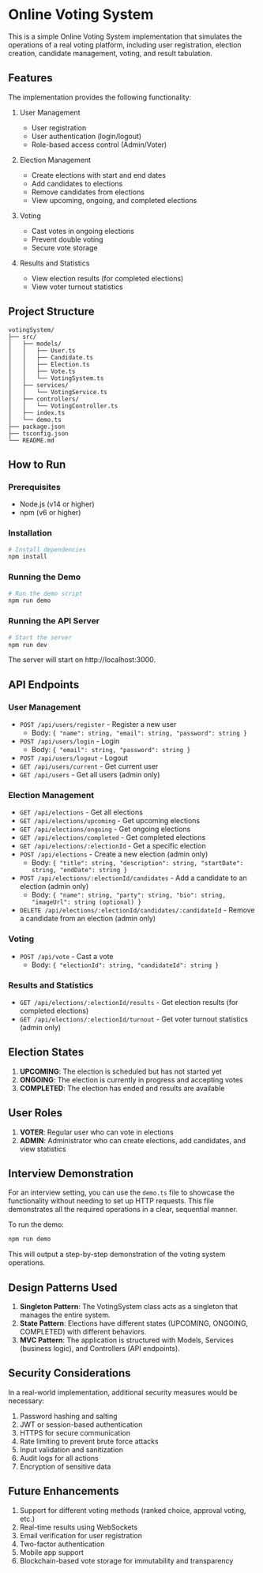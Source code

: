 # Online Voting System

This is a simple Online Voting System implementation that simulates the operations of a real voting platform, including user registration, election creation, candidate management, voting, and result tabulation.

## Features

The implementation provides the following functionality:

1. User Management
   - User registration
   - User authentication (login/logout)
   - Role-based access control (Admin/Voter)

2. Election Management
   - Create elections with start and end dates
   - Add candidates to elections
   - Remove candidates from elections
   - View upcoming, ongoing, and completed elections

3. Voting
   - Cast votes in ongoing elections
   - Prevent double voting
   - Secure vote storage

4. Results and Statistics
   - View election results (for completed elections)
   - View voter turnout statistics

## Project Structure

```
votingSystem/
├── src/
│   ├── models/
│   │   ├── User.ts
│   │   ├── Candidate.ts
│   │   ├── Election.ts
│   │   ├── Vote.ts
│   │   └── VotingSystem.ts
│   ├── services/
│   │   └── VotingService.ts
│   ├── controllers/
│   │   └── VotingController.ts
│   ├── index.ts
│   └── demo.ts
├── package.json
├── tsconfig.json
└── README.md
```

## How to Run

### Prerequisites

- Node.js (v14 or higher)
- npm (v6 or higher)

### Installation

```bash
# Install dependencies
npm install
```

### Running the Demo

```bash
# Run the demo script
npm run demo
```

### Running the API Server

```bash
# Start the server
npm run dev
```

The server will start on http://localhost:3000.

## API Endpoints

### User Management

- `POST /api/users/register` - Register a new user
  - Body: `{ "name": string, "email": string, "password": string }`
- `POST /api/users/login` - Login
  - Body: `{ "email": string, "password": string }`
- `POST /api/users/logout` - Logout
- `GET /api/users/current` - Get current user
- `GET /api/users` - Get all users (admin only)

### Election Management

- `GET /api/elections` - Get all elections
- `GET /api/elections/upcoming` - Get upcoming elections
- `GET /api/elections/ongoing` - Get ongoing elections
- `GET /api/elections/completed` - Get completed elections
- `GET /api/elections/:electionId` - Get a specific election
- `POST /api/elections` - Create a new election (admin only)
  - Body: `{ "title": string, "description": string, "startDate": string, "endDate": string }`
- `POST /api/elections/:electionId/candidates` - Add a candidate to an election (admin only)
  - Body: `{ "name": string, "party": string, "bio": string, "imageUrl": string (optional) }`
- `DELETE /api/elections/:electionId/candidates/:candidateId` - Remove a candidate from an election (admin only)

### Voting

- `POST /api/vote` - Cast a vote
  - Body: `{ "electionId": string, "candidateId": string }`

### Results and Statistics

- `GET /api/elections/:electionId/results` - Get election results (for completed elections)
- `GET /api/elections/:electionId/turnout` - Get voter turnout statistics (admin only)

## Election States

1. **UPCOMING**: The election is scheduled but has not started yet
2. **ONGOING**: The election is currently in progress and accepting votes
3. **COMPLETED**: The election has ended and results are available

## User Roles

1. **VOTER**: Regular user who can vote in elections
2. **ADMIN**: Administrator who can create elections, add candidates, and view statistics

## Interview Demonstration

For an interview setting, you can use the `demo.ts` file to showcase the functionality without needing to set up HTTP requests. This file demonstrates all the required operations in a clear, sequential manner.

To run the demo:

```bash
npm run demo
```

This will output a step-by-step demonstration of the voting system operations.

## Design Patterns Used

1. **Singleton Pattern**: The VotingSystem class acts as a singleton that manages the entire system.
2. **State Pattern**: Elections have different states (UPCOMING, ONGOING, COMPLETED) with different behaviors.
3. **MVC Pattern**: The application is structured with Models, Services (business logic), and Controllers (API endpoints).

## Security Considerations

In a real-world implementation, additional security measures would be necessary:

1. Password hashing and salting
2. JWT or session-based authentication
3. HTTPS for secure communication
4. Rate limiting to prevent brute force attacks
5. Input validation and sanitization
6. Audit logs for all actions
7. Encryption of sensitive data

## Future Enhancements

1. Support for different voting methods (ranked choice, approval voting, etc.)
2. Real-time results using WebSockets
3. Email verification for user registration
4. Two-factor authentication
5. Mobile app support
6. Blockchain-based vote storage for immutability and transparency 